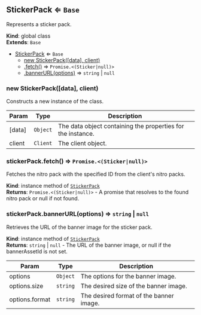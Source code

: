 <a name="StickerPack"></a>

## StickerPack ⇐ <code>Base</code>
Represents a sticker pack.

**Kind**: global class  
**Extends**: <code>Base</code>  

* [StickerPack](#StickerPack) ⇐ <code>Base</code>
    * [new StickerPack([data], client)](#new_StickerPack_new)
    * [.fetch()](#StickerPack+fetch) ⇒ <code>Promise.&lt;(Sticker\|null)&gt;</code>
    * [.bannerURL(options)](#StickerPack+bannerURL) ⇒ <code>string</code> \| <code>null</code>

<a name="new_StickerPack_new"></a>

### new StickerPack([data], client)
Constructs a new instance of the class.


| Param | Type | Description |
| --- | --- | --- |
| [data] | <code>Object</code> | The data object containing the properties for the instance. |
| client | <code>Client</code> | The client object. |

<a name="StickerPack+fetch"></a>

### stickerPack.fetch() ⇒ <code>Promise.&lt;(Sticker\|null)&gt;</code>
Fetches the nitro pack with the specified ID from the client's nitro packs.

**Kind**: instance method of [<code>StickerPack</code>](#StickerPack)  
**Returns**: <code>Promise.&lt;(Sticker\|null)&gt;</code> - A promise that resolves to the found nitro pack or null if not found.  
<a name="StickerPack+bannerURL"></a>

### stickerPack.bannerURL(options) ⇒ <code>string</code> \| <code>null</code>
Retrieves the URL of the banner image for the sticker pack.

**Kind**: instance method of [<code>StickerPack</code>](#StickerPack)  
**Returns**: <code>string</code> \| <code>null</code> - The URL of the banner image, or null if the bannerAssetId is not set.  

| Param | Type | Description |
| --- | --- | --- |
| options | <code>Object</code> | The options for the banner image. |
| options.size | <code>string</code> | The desired size of the banner image. |
| options.format | <code>string</code> | The desired format of the banner image. |

